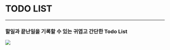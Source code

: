 # TODO LIST
***
### 할일과 끝난일을 기록할 수 있는 귀엽고 간단한 Todo List
<img src="https://img.shields.io/badge/javascript-F7DF1E?style=for-the-badge&logo=javascript&logoColor=white">



